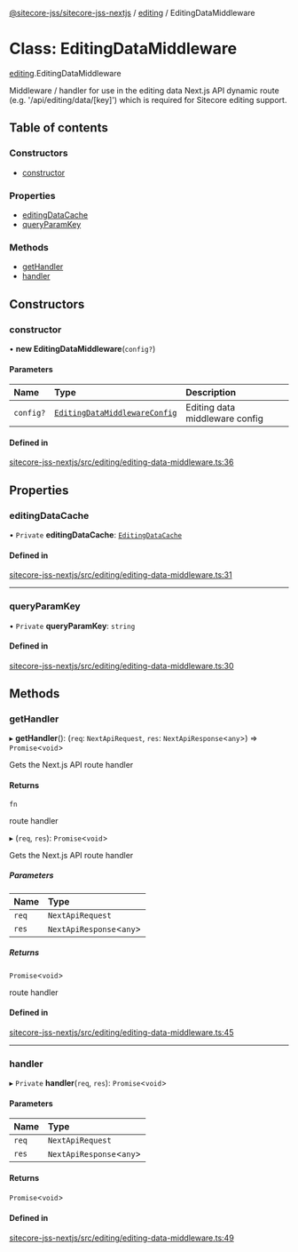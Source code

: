 [@sitecore-jss/sitecore-jss-nextjs](../README.md) / [editing](../modules/editing.md) / EditingDataMiddleware

# Class: EditingDataMiddleware

[editing](../modules/editing.md).EditingDataMiddleware

Middleware / handler for use in the editing data Next.js API dynamic route (e.g. '/api/editing/data/[key]')
which is required for Sitecore editing support.

## Table of contents

### Constructors

- [constructor](editing.EditingDataMiddleware.md#constructor)

### Properties

- [editingDataCache](editing.EditingDataMiddleware.md#editingdatacache)
- [queryParamKey](editing.EditingDataMiddleware.md#queryparamkey)

### Methods

- [getHandler](editing.EditingDataMiddleware.md#gethandler)
- [handler](editing.EditingDataMiddleware.md#handler)

## Constructors

### constructor

• **new EditingDataMiddleware**(`config?`)

#### Parameters

| Name | Type | Description |
| :------ | :------ | :------ |
| `config?` | [`EditingDataMiddlewareConfig`](../interfaces/editing.EditingDataMiddlewareConfig.md) | Editing data middleware config |

#### Defined in

[sitecore-jss-nextjs/src/editing/editing-data-middleware.ts:36](https://github.com/Sitecore/jss/blob/361a71f79/packages/sitecore-jss-nextjs/src/editing/editing-data-middleware.ts#L36)

## Properties

### editingDataCache

• `Private` **editingDataCache**: [`EditingDataCache`](../interfaces/editing.EditingDataCache.md)

#### Defined in

[sitecore-jss-nextjs/src/editing/editing-data-middleware.ts:31](https://github.com/Sitecore/jss/blob/361a71f79/packages/sitecore-jss-nextjs/src/editing/editing-data-middleware.ts#L31)

___

### queryParamKey

• `Private` **queryParamKey**: `string`

#### Defined in

[sitecore-jss-nextjs/src/editing/editing-data-middleware.ts:30](https://github.com/Sitecore/jss/blob/361a71f79/packages/sitecore-jss-nextjs/src/editing/editing-data-middleware.ts#L30)

## Methods

### getHandler

▸ **getHandler**(): (`req`: `NextApiRequest`, `res`: `NextApiResponse`<`any`\>) => `Promise`<`void`\>

Gets the Next.js API route handler

#### Returns

`fn`

route handler

▸ (`req`, `res`): `Promise`<`void`\>

Gets the Next.js API route handler

##### Parameters

| Name | Type |
| :------ | :------ |
| `req` | `NextApiRequest` |
| `res` | `NextApiResponse`<`any`\> |

##### Returns

`Promise`<`void`\>

route handler

#### Defined in

[sitecore-jss-nextjs/src/editing/editing-data-middleware.ts:45](https://github.com/Sitecore/jss/blob/361a71f79/packages/sitecore-jss-nextjs/src/editing/editing-data-middleware.ts#L45)

___

### handler

▸ `Private` **handler**(`req`, `res`): `Promise`<`void`\>

#### Parameters

| Name | Type |
| :------ | :------ |
| `req` | `NextApiRequest` |
| `res` | `NextApiResponse`<`any`\> |

#### Returns

`Promise`<`void`\>

#### Defined in

[sitecore-jss-nextjs/src/editing/editing-data-middleware.ts:49](https://github.com/Sitecore/jss/blob/361a71f79/packages/sitecore-jss-nextjs/src/editing/editing-data-middleware.ts#L49)
